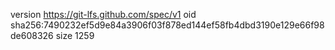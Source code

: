version https://git-lfs.github.com/spec/v1
oid sha256:7490232ef5d9e84a3906f03f878ed144ef58fb4dbd3190e129e66f98de608326
size 1259
